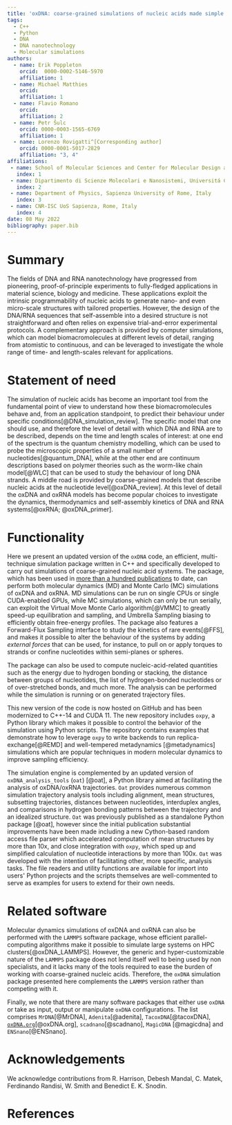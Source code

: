```yaml
---
title: 'oxDNA: coarse-grained simulations of nucleic acids made simple'
tags:
  - C++
  - Python
  - DNA
  - DNA nanotechnology
  - Molecular simulations
authors:
  - name: Erik Poppleton
  	orcid:  0000-0002-5146-5970 
    affiliation: 1
  - name: Michael Matthies
  	orcid: 
    affiliation: 1
  - name: Flavio Romano
  	orcid: 
  	affiliation: 2
  - name: Petr Šulc
   	orcid: 0000-0003-1565-6769
   	affiliation: 1
  - name: Lorenzo Rovigatti^[Corresponding author]
    orcid: 0000-0001-5017-2829
    affiliation: "3, 4"
affiliations:
 - name: School of Molecular Sciences and Center for Molecular Design and Biomimetics, The Biodesign Institute, Arizona State University, USA
   index: 1
 - name: Dipartimento di Scienze Molecolari e Nanosistemi, Universitá Ca Foscari di Venezia, Italy
   index: 2
 - name: Department of Physics, Sapienza University of Rome, Italy
   index: 3
 - name: CNR-ISC UoS Sapienza, Rome, Italy
   index: 4
date: 08 May 2022
bibliography: paper.bib
---
```


# Summary

The fields of DNA and RNA nanotechnology have progressed from pioneering, proof-of-principle experiments to fully-fledged applications in material science, biology and medicine. These applications exploit the intrinsic programmability of nucleic acids to generate nano- and even micro-scale structures with tailored properties. However, the design of the DNA/RNA sequences that self-assemble into a desired structure is not straightforward and often relies on expensive trial-and-error experimental protocols. A complementary approach is provided by computer simulations, which can model biomacromolecules at different levels of detail, ranging from atomistic to continuous, and can be leveraged to investigate the whole range of time- and length-scales relevant for applications.

# Statement of need

The simulation of nucleic acids has become an important tool from the fundamental point of view to understand how these biomacromolecules behave and, from an application standpoint, to predict their behaviour under specific conditions[@DNA_simulation_review]. The specific model that one should use, and therefore the level of detail with which DNA and RNA are to be described, depends on the time and length scales of interest: at one end of the spectrum is the quantum chemistry modelling, which can be used to probe the microscopic properties of a small number of nucleotides[@quantum_DNA], while at the other end are continuum descriptions based on polymer theories such as the worm-like chain model[@WLC] that can be used to study the behaviour of long DNA strands. A middle road is provided by coarse-grained models that describe nucleic acids at the nucleotide level[@oxDNA_review]. At this level of detail the oxDNA and oxRNA models has become popular choices to investigate the dynamics, thermodynamics and self-assembly kinetics of DNA and RNA systems[@oxRNA; @oxDNA_primer].

# Functionality

Here we present an updated version of the `oxDNA` code, an efficient, multi-technique simulation package written in C++ and specifically developed to carry out simulations of coarse-grained nucleic acid systems. The package, which has been used in [more than a hundred publications](https://publons.com/researcher/3051012/oxdna-oxrna/) to date, can perform both molecular dynamics (MD) and Monte Carlo (MC) simulations of oxDNA and oxRNA. MD simulations can be run on single CPUs or single CUDA-enabled GPUs, while MC simulations, which can only be run serially, can exploit the Virtual Move Monte Carlo algorithm[@VMMC] to greatly speed-up equilibration and sampling, and Umbrella Sampling biasing to efficiently obtain free-energy profiles. The package also features a Forward-Flux Sampling interface to study the kinetics of rare events[@FFS], and makes it possible to alter the behaviour of the systems by adding *external forces* that can be used, for instance, to pull on or apply torques to strands or confine nucleotides within semi-planes or spheres.

The package can also be used to compute nucleic-acid-related quantities such as the energy due to hydrogen bonding or stacking, the distance between groups of nucleotides, the list of hydrogen-bonded nucleotides or of over-stretched bonds, and much more. The analysis can be performed while the simulation is running or on generated trajectory files. 

This new version of the code is now hosted on GitHub and has been modernized to C++-14 and CUDA 11. The new repository includes `oxpy`, a Python library which makes it possible to control the behavior of the simulation using Python scripts. The repository contains examples that demonstrate how to leverage `oxpy` to write backends to run replica-exchange[@REMD] and well-tempered metadynamics [@metadynamics] simulations which are popular techniques in modern molecular dynamics to improve sampling efficiency.

The simulation engine is complemented by an updated version of `oxDNA_analysis_tools` (`oat`) [@oat], a Python library aimed at facilitating the analysis of oxDNA/oxRNA trajectories. `Oat` provides numerous common simulation trajectory analysis tools including alignment, mean structures, subsetting trajectories, distances between nucleotides, interduplex angles, and comparisons in hydrogen bonding patterns between the trajectory and an idealized structure. `Oat` was previously published as a standalone Python package [@oat], however since the initial publication substantial improvements have been made including a new Cython-based random access file parser which accelerated computation of mean structures by more than 10x, and close integration with `oxpy`, which sped up and simplified calculation of nucleotide interactions by more than 100x. `Oat` was developed with the intention of facilitating other, more specific, analysis tasks. The file readers and utility functions are available for import into users' Python projects and the scripts themselves are well-commented to serve as examples for users to extend for their own needs.

# Related software

Molecular dynamics simulations of oxDNA and oxRNA can also be performed with the `LAMMPS` software package, whose efficient parallel-computing algorithms make it possible to simulate large systems on HPC clusters[@oxDNA_LAMMPS]. However, the generic and hyper-customizable nature of the `LAMMPS` package does not lend itself well to being used by non specialists, and it lacks many of the tools required to ease the burden of working with coarse-grained nucleic acids. Therefore, the `oxDNA` simulation package presented here complements the `LAMMPS` version rather than competing with it.

Finally, we note that there are many software packages that either use `oxDNA` or take as input, output or manipulate `oxDNA` configurations. The list comprises `MrDNA`[@MrDNA], `Adenita`[@adenita], `TacoxDNA`[@tacoxDNA], [`oxDNA.org`](https://oxdna.org/)[@oxDNA.org], `scadnano`[@scadnano], `MagicDNA` [@magicdna] and `ENSnano`[@ENSnano].

# Acknowledgements

We acknowledge contributions from R. Harrison, Debesh Mandal, C. Matek, Ferdinando Randisi, W. Smith and Benedict E. K. Snodin.

# References

